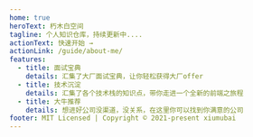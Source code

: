 ```yaml
---
home: true
heroText: 朽木白空间
tagline: 个人知识仓库，持续更新中....
actionText: 快速开始 →
actionLink: /guide/about-me/
features:
  - title: 面试宝典
    details: 汇集了大厂面试宝典，让你轻松获得大厂offer
  - title: 技术沉淀
    details: 汇集了各个技术栈的知识点，带你走进一个全新的前端之旅程
  - title: 大牛推荐
    details: 想进好公司没渠道，没关系，在这里你可以找到你满意的公司
footer: MIT Licensed | Copyright © 2021-present xiumubai
---
```

